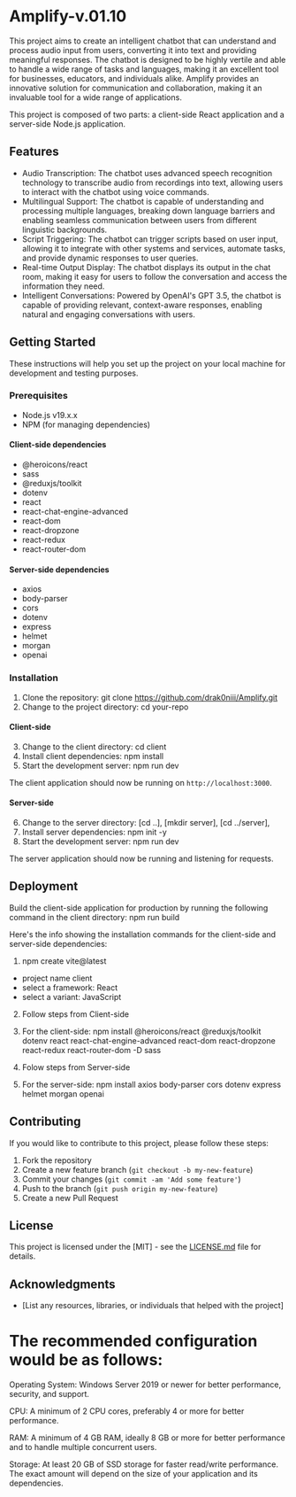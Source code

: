 # Amplify-v.01.10

This project aims to create an intelligent chatbot that can understand and process audio input from users, converting it into text and providing meaningful responses. The chatbot is designed to be highly vertile and able to handle a wide range of tasks and languages, making it an excellent tool for businesses, educators, and individuals alike.
Amplify provides an innovative solution for communication and collaboration, making it an invaluable tool for a wide range of applications.

This project is composed of two parts: a client-side React application and a server-side Node.js application.

## Features

   - Audio Transcription: The chatbot uses advanced speech recognition technology to transcribe audio from recordings into text, allowing users to interact with the chatbot using voice commands.
   - Multilingual Support: The chatbot is capable of understanding and processing multiple languages, breaking down language barriers and enabling seamless communication between users from different linguistic backgrounds.
   - Script Triggering: The chatbot can trigger scripts based on user input, allowing it to integrate with other systems and services, automate tasks, and provide dynamic responses to user queries.
   - Real-time Output Display: The chatbot displays its output in the chat room, making it easy for users to follow the conversation and access the information they need.
   - Intelligent Conversations: Powered by OpenAI's GPT 3.5, the chatbot is capable of providing relevant, context-aware responses, enabling natural and engaging conversations with users.


## Getting Started

These instructions will help you set up the project on your local machine for development and testing purposes.

### Prerequisites

- Node.js v19.x.x
- NPM (for managing dependencies)

#### Client-side dependencies

- @heroicons/react
- sass
- @reduxjs/toolkit
- dotenv
- react
- react-chat-engine-advanced
- react-dom
- react-dropzone
- react-redux
- react-router-dom

#### Server-side dependencies

- axios
- body-parser
- cors
- dotenv
- express
- helmet
- morgan
- openai

### Installation

1. Clone the repository:
git clone https://github.com/drak0niii/Amplify.git
2. Change to the project directory:
cd your-repo

#### Client-side

3. Change to the client directory:
cd client
4. Install client dependencies:
npm install
5. Start the development server:
npm run dev

The client application should now be running on `http://localhost:3000`.

#### Server-side

6. Change to the server directory:
[cd ..], 
[mkdir server],
[cd ../server],
7. Install server dependencies:
npm init -y
8. Start the development server:
npm run dev

The server application should now be running and listening for requests.

## Deployment

Build the client-side application for production by running the following command in the client directory:
npm run build


Here's the info showing the installation commands for the client-side and server-side dependencies:
1.  npm create vite@latest
  - project name client 
  - select a framework: React
  - select a variant: JavaScript
 
2. Follow steps from Client-side
3. For the client-side:
npm install @heroicons/react @reduxjs/toolkit dotenv react react-chat-engine-advanced react-dom react-dropzone react-redux react-router-dom -D sass 

4. Folow steps from Server-side
5. For the server-side:
npm install axios body-parser cors dotenv express helmet morgan openai



## Contributing

If you would like to contribute to this project, please follow these steps:

1. Fork the repository
2. Create a new feature branch (`git checkout -b my-new-feature`)
3. Commit your changes (`git commit -am 'Add some feature'`)
4. Push to the branch (`git push origin my-new-feature`)
5. Create a new Pull Request

## License

This project is licensed under the [MIT] - see the [LICENSE.md](LICENSE.md) file for details.

## Acknowledgments

- [List any resources, libraries, or individuals that helped with the project]

# The recommended configuration would be as follows:

Operating System:
Windows Server 2019 or newer for better performance, security, and support.

CPU:
A minimum of 2 CPU cores, preferably 4 or more for better performance.

RAM:
A minimum of 4 GB RAM, ideally 8 GB or more for better performance and to handle multiple concurrent users.

Storage:
At least 20 GB of SSD storage for faster read/write performance. The exact amount will depend on the size of your application and its dependencies.





